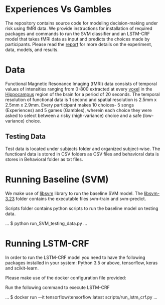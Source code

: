 
Experiences Vs Gambles
=====
The repository contains source code for modeling decision-making under risk using fMRI data.  We provide instructions for 
installation of required packages and commands to run the SVM classifier and an LSTM-CRF model that takes fMRI data as input
and predicts the choices made by participants. Please read the [report](https://github.com/chinmaib/CSC585/blob/master/report.pdf) 
for more details on the experiment, data, models, and results.

# Data
Functional Magnetic Resonance Imaging (fMRI) data consists of temporal values of intensities ranging from 0-800
extracted at every [voxel](https://en.wikipedia.org/wiki/Voxel) in the [Hippocampus](https://en.wikipedia.org/wiki/Hippocampus) region of the brain for a period of 20 seconds. The temporal resolution of
functional data is 1 second and spatial resolution is 2.5mm x 2.5mm x 2.9mm.
Every participant makes 10 choices- 5 songs (Experiences) and 5 games (Gambles), wherein each choice they 
were asked to select between a risky (high-variance) choice and a safe (low-variance) choice.

## Testing Data
Test data is located under subjects folder and organized subject-wise. The functioanl data is stored in CSV
folders as CSV files and behavioral data is stores in Behavioral folder as txt files. 

# Running Baseline (SVM)
We make use of [libsvm](https://www.csie.ntu.edu.tw/~cjlin/libsvm/) library to run the baseline SVM model. 
The [libsvm-3.23](https://github.com/chinmaib/CSC585/tree/master/libsvm-3.23) folder contains the executable
files svm-train and svm-predict. 

Scripts folder contains python scripts to run the baseline model on testing data. 

...
$ python run_SVM_testing_data.py
...


# Running LSTM-CRF

In order to run the LSTM-CRF model you need to have the following packages installed in your system:
Python 3.5 or above, tensorflow, keras and scikit-learn.

Please make use of the docker configuration file provided:

Run the following command to execute LSTM-CRF

...
$ docker run --it tensorflow/tensorflow:latest scripts/run_lstm_crf.py
...
